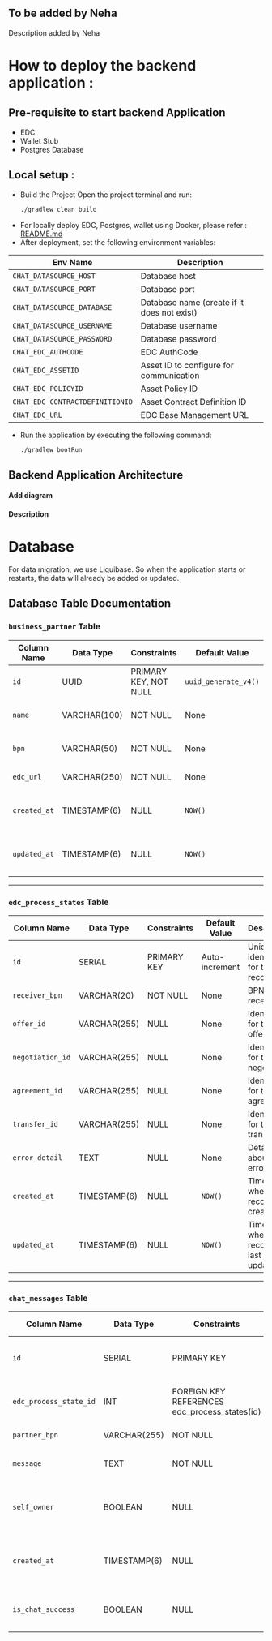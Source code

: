 
## To be added by Neha

Description added by Neha

# How to deploy the backend application :
## Pre-requisite to start backend Application

- EDC
- Wallet Stub
- Postgres Database

## Local setup :
- Build the Project
  Open the project terminal and run:
   ```bash
   ./gradlew clean build
- For locally deploy EDC, Postgres, wallet using Docker, please refer : [README.md](deployment/README.md)
- After deployment, set the following environment variables:

| **Env Name**                     | **Description**                                                 |
|-----------------------------------|-----------------------------------------------------------------|
| `CHAT_DATASOURCE_HOST`            | Database host                                                  |
| `CHAT_DATASOURCE_PORT`            | Database port                                                  |
| `CHAT_DATASOURCE_DATABASE`        | Database name (create if it does not exist)                    |
| `CHAT_DATASOURCE_USERNAME`        | Database username                                              |
| `CHAT_DATASOURCE_PASSWORD`        | Database password                                              |
| `CHAT_EDC_AUTHCODE`               | EDC AuthCode                                                   |
| `CHAT_EDC_ASSETID`                | Asset ID to configure for communication                        |
| `CHAT_EDC_POLICYID`               | Asset Policy ID                                                |
| `CHAT_EDC_CONTRACTDEFINITIONID`   | Asset Contract Definition ID                                   |
| `CHAT_EDC_URL`                    | EDC Base Management URL                                        |

- Run the application by executing the following command:
   ```bash
   ./gradlew bootRun

## Backend Application Architecture
#### Add diagram

#### Description


# Database
For data migration, we use Liquibase. So when the application starts or restarts, the data will already be added or updated.

## Database Table Documentation

### `business_partner` Table

| **Column Name** | **Data Type**   | **Constraints**             | **Default Value**    | **Description**                    |
|------------------|-----------------|-----------------------------|----------------------|-------------------------------------|
| `id`            | UUID            | PRIMARY KEY, NOT NULL       | `uuid_generate_v4()` | Unique identifier for the record.  |
| `name`          | VARCHAR(100)    | NOT NULL                    | None                 | Name of the business partner.      |
| `bpn`           | VARCHAR(50)     | NOT NULL                    | None                 | Business Partner Number.           |
| `edc_url`       | VARCHAR(250)    | NOT NULL                    | None                 | URL for EDC communication.         |
| `created_at`    | TIMESTAMP(6)    | NULL                        | `NOW()`              | Timestamp when the record was created. |
| `updated_at`    | TIMESTAMP(6)    | NULL                        | `NOW()`              | Timestamp when the record was last updated. |

---

### `edc_process_states` Table

| **Column Name**   | **Data Type**   | **Constraints**             | **Default Value**    | **Description**                      |
|--------------------|-----------------|-----------------------------|----------------------|---------------------------------------|
| `id`              | SERIAL          | PRIMARY KEY                 | Auto-increment       | Unique identifier for the record.    |
| `receiver_bpn`    | VARCHAR(20)     | NOT NULL                    | None                 | BPN of the receiver.                 |
| `offer_id`        | VARCHAR(255)    | NULL                        | None                 | Identifier for the offer.            |
| `negotiation_id`  | VARCHAR(255)    | NULL                        | None                 | Identifier for the negotiation.      |
| `agreement_id`    | VARCHAR(255)    | NULL                        | None                 | Identifier for the agreement.        |
| `transfer_id`     | VARCHAR(255)    | NULL                        | None                 | Identifier for the data transfer.    |
| `error_detail`    | TEXT            | NULL                        | None                 | Details about any errors.            |
| `created_at`      | TIMESTAMP(6)    | NULL                        | `NOW()`              | Timestamp when the record was created. |
| `updated_at`      | TIMESTAMP(6)    | NULL                        | `NOW()`              | Timestamp when the record was last updated. |

---

### `chat_messages` Table

| **Column Name**          | **Data Type**   | **Constraints**                          | **Default Value**    | **Description**                              |
|---------------------------|-----------------|-------------------------------------------|----------------------|----------------------------------------------|
| `id`                     | SERIAL          | PRIMARY KEY                              | Auto-increment       | Unique identifier for the record.           |
| `edc_process_state_id`   | INT             | FOREIGN KEY REFERENCES edc_process_states(id) | None           | Links to the associated process state.       |
| `partner_bpn`            | VARCHAR(255)    | NOT NULL                                 | None                 | BPN of the partner.                          |
| `message`                | TEXT            | NOT NULL                                 | None                 | The chat message content.                    |
| `self_owner`             | BOOLEAN         | NULL                                     | None                 | Indicates whether the message is self-owned. |
| `created_at`             | TIMESTAMP(6)    | NULL                                     | `NOW()`              | Timestamp when the message was created.      |
| `is_chat_success`        | BOOLEAN         | NULL                                     | None                 | Indicates if the chat was successful.        |




